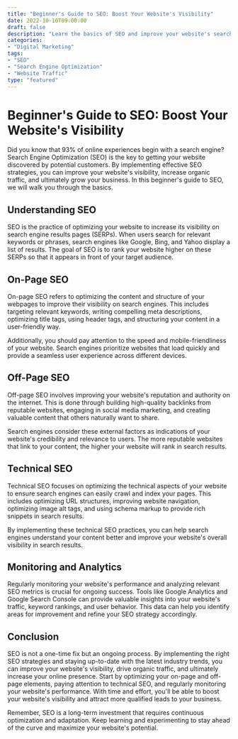 ```yaml
---
title: "Beginner's Guide to SEO: Boost Your Website's Visibility"
date: 2022-10-10T09:00:00
draft: false
description: "Learn the basics of SEO and improve your website's search rankings."
categories:
- "Digital Marketing"
tags:
- "SEO"
- "Search Engine Optimization"
- "Website Traffic"
type: "featured"
---
```


# Beginner's Guide to SEO: Boost Your Website's Visibility

Did you know that 93% of online experiences begin with a search engine? Search Engine Optimization (SEO) is the key to getting your website discovered by potential customers. By implementing effective SEO strategies, you can improve your website's visibility, increase organic traffic, and ultimately grow your business. In this beginner's guide to SEO, we will walk you through the basics.

## Understanding SEO

SEO is the practice of optimizing your website to increase its visibility on search engine results pages (SERPs). When users search for relevant keywords or phrases, search engines like Google, Bing, and Yahoo display a list of results. The goal of SEO is to rank your website higher on these SERPs so that it appears in front of your target audience.

## On-Page SEO

On-page SEO refers to optimizing the content and structure of your webpages to improve their visibility on search engines. This includes targeting relevant keywords, writing compelling meta descriptions, optimizing title tags, using header tags, and structuring your content in a user-friendly way.

Additionally, you should pay attention to the speed and mobile-friendliness of your website. Search engines prioritize websites that load quickly and provide a seamless user experience across different devices.

## Off-Page SEO

Off-page SEO involves improving your website's reputation and authority on the internet. This is done through building high-quality backlinks from reputable websites, engaging in social media marketing, and creating valuable content that others naturally want to share.

Search engines consider these external factors as indications of your website's credibility and relevance to users. The more reputable websites that link to your content, the higher your website will rank in search results.

## Technical SEO

Technical SEO focuses on optimizing the technical aspects of your website to ensure search engines can easily crawl and index your pages. This includes optimizing URL structures, improving website navigation, optimizing image alt tags, and using schema markup to provide rich snippets in search results.

By implementing these technical SEO practices, you can help search engines understand your content better and improve your website's overall visibility in search results.

## Monitoring and Analytics

Regularly monitoring your website's performance and analyzing relevant SEO metrics is crucial for ongoing success. Tools like Google Analytics and Google Search Console can provide valuable insights into your website's traffic, keyword rankings, and user behavior. This data can help you identify areas for improvement and refine your SEO strategy accordingly.

## Conclusion

SEO is not a one-time fix but an ongoing process. By implementing the right SEO strategies and staying up-to-date with the latest industry trends, you can improve your website's visibility, drive organic traffic, and ultimately increase your online presence. Start by optimizing your on-page and off-page elements, paying attention to technical SEO, and regularly monitoring your website's performance. With time and effort, you'll be able to boost your website's visibility and attract more qualified leads to your business.

Remember, SEO is a long-term investment that requires continuous optimization and adaptation. Keep learning and experimenting to stay ahead of the curve and maximize your website's potential.
